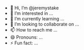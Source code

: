 - 👋 Hi, I’m @jeremystake
- 👀 I’m interested in ...
- 🌱 I’m currently learning ...
- 💞️ I’m looking to collaborate on ...
- 📫 How to reach me ...
- 😄 Pronouns: ...
- ⚡ Fun fact: ...

<!---
jeremystake/jeremystake is a ✨ special ✨ repository because its `README.md` (this file) appears on your GitHub profile.
You can click the Preview link to take a look at your changes.
--->
